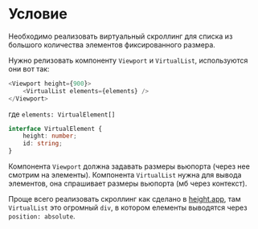 # Условие

Необходимо реализовать виртуальный скроллинг для списка из большого количества элементов фиксированного размера.

Нужно релизовать компоненту `Viewport` и `VirtualList`, используются они вот так:
```typescript
<Viewport height={900}>
    <VirtualList elements={elements} />
</Viewport>
```

где `elements: VirtualElement[]`
```typescript
interface VirtualElement {
    height: number;
    id: string;
}
```

Компонента `Viewport` должна задавать размеры вьюпорта (через нее смотрим на элементы).
Компонента `VirtualList` нужнa для вывода элементов, она спрашивает размеры вьюпорта (мб через контекст).

Проще всего реализовать скроллинг как сделано в [height.app](https://height.app), там `VirtualList` это огромный `div`, в котором елементы выводятся через
`position: absolute`.
